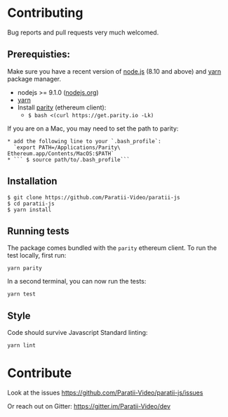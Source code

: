 
# Contributing

Bug reports and pull requests very much welcomed.

## Prerequisties:

Make sure you have a recent version of [node.js](https://nodejs.org/) (8.10 and above) and [yarn](https://yarnpkg.com) package manager.

* nodejs >= 9.1.0 ([nodejs.org](https://nodejs.org/))
* [yarn](https://yarnpkg.com/lang/en/docs/install/)
* Install [parity](https://github.com/paritytech/parity) (ethereum client):
    * ```$ bash <(curl https://get.parity.io -Lk)```

If you are on a Mac, you may need to set the path to parity:

    * add the following line to your `.bash_profile`:
      `export PATH=/Applications/Parity\ Ethereum.app/Contents/MacOS:$PATH`
    * ``` $ source path/to/.bash_profile```

## Installation

    $ git clone https://github.com/Paratii-Video/paratii-js
    $ cd paratii-js
    $ yarn install

## Running tests

The package comes bundled with the `parity` ethereum client.
To run the test locally, first  run:

    yarn parity

In a second terminal, you can now run the tests:

    yarn test

## Style

Code should survive Javascript Standard linting:

    yarn lint

# Contribute

Look at the issues https://github.com/Paratii-Video/paratii-js/issues

Or reach out on Gitter: https://gitter.im/Paratii-Video/dev
